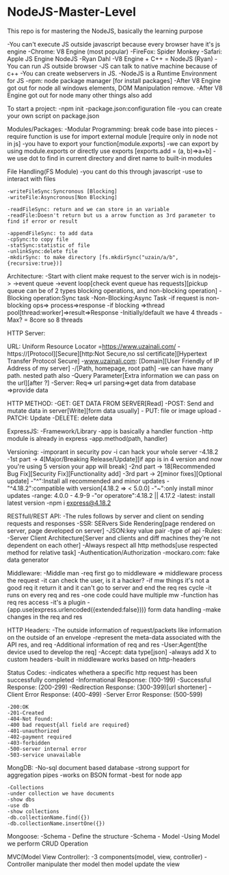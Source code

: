 # NodeJS-Master-Level
This repo is for mastering the NodeJS, basically the learning purpose

-You can't execute JS outside javascript because every browser have it's js engine
-Chrome: V8 Engine (most popular)
-FireFox: Spider Monkey
-Safari: Apple JS Engine
NodeJS
    -Ryan Dahl 
    -V8 Engine + C++ = NodeJS (Ryan)
    -You can run JS outside browser
    -JS can talk to native machine because of c++
    -You can create webservers in JS.
    -NodeJS is a Runtime Environment for JS
    -npm: node package manager [for install packages]
    -After V8 Engine got out for node all windows elements, DOM Manipulation remove.
    -After V8 Engine got out for node many other things also add

To start a project:
    -npm init
    -package.json:configuration file
    -you can create your own script on package.json

Modules/Packages:
    -Modular Programming: break code base into pieces
    -require function is use for import external module [require only in node not in js]
    -you have to export your function[module.exports]
    -we can export by using module.exports or directly use exports [exports.add = (a, b)=>a+b]
    -we use dot to find in current directory and diret name to built-in modules

File Handling(FS Module)
    -you cant do this through javascript
    -use to interact with files

    -writeFileSync:Syncronous [Blocking]
    -writeFile:Asyncronous[Non Blocking]

    -readFileSync: return and we can store in an variable
    -readFile:Doesn't return but us a arrow function as 3rd parameter to find if error or result

    -appendFileSync: to add data 
    -cpSync:to copy file
    -statSync:statistic of file
    -unlinkSync:delete file
    -mkdirSync: to make directory [fs.mkdirSync("uzain/a/b", {recursive:true})]

Architecture:
    -Start with client make request to the server wich is in nodejs->
    ->event queue ->event loop[check event queue has requests][pickup queue can be of 2 types blocking operations, and non-blocking operation]
    -Blocking operation:Sync task
    -Non-Blocking:Async Task
    -if request is non-blocking ops=> process=>response
    -if blocking =>thread pool[thread:worker]=>result=>Response
    -Initially/default we have 4 threads 
    -Max? = 8core so 8 threads

HTTP Server:

URL: Uniform Resource Locator
    =https://www.uzainali.com/
        -https://[Protocol][Secure][http:Not Secure,no ssl certificate][Hypertext Transfer Protocol Secure]
        -www.uzainali.com: [Domain][User Friendly of IP Address of my server]
        -/[Path, homepage, root path]
        -we can have many path. nested path also
        -Query Parameter[Extra information we can pass on the url][after ?]
        -Server: Req=> url parsing=>get data from database =>provide data

HTTP METHOD:
    -GET: GET DATA FROM SERVER[Read]
    -POST: Send and mutate data in server[Write][form data usually]
    - PUT: file or image upload
    -PATCH: Update
    -DELETE: delete data


ExpressJS:
    -Framework/Library
    -app is basically a handler function
    -http module is already in express
    -app.method(path, handler)

Versioning:
    -imporant in security pov
    -i can hack your whole server
    -4.18.2
        -1st part -> 4[Major/Breaking Release/Update][if app is in 4 version and now you're using 5 version your app will break]
        -2nd part -> 18[Recommended Bug Fix][Security Fix][Functionality add]
        -3rd part -> 2[minor fixes][Optional update]
        -"^":Install all recommended and minor updates
        -"^4.18.2":compatible with version[4.18.2 => < 5.0.0]
        -"~":only install minor updates
        -range: 4.0.0 - 4.9-9
        -"or operatore":4.18.2 || 4.17.2 
        -latest: install latest version
        -npm i express@4.18.2


RESTfull/REST API:
    -The rules follows by server and client on sending requests and responses
    -SSR: SERvers Side Rendering[page rendered on server, page developed on server]
    -JSON:key value pair
    -type of api
    -Rules:
        -Server Client Architecture[Server and clients and diff machines they're not dependent on each other]
        -Always respect all http methods[use respected method for relative task]
        -Authentication/Authorization
    -mockaro.com: fake data generator




Middleware:
    -Middle man
    -req first go to middleware => middleware process the request
    -it can check the user, is it a hacker?
    -if mw things it's not a good req it return it and it can't go to server and end the req res cycle
    -it runs on every req and res
    -one code could have multiple mw
    -function has req res access
    -it's a plugin
    -{app.use(express.urlencoded({extended:false}))} form data handling
    -make changes in the req and res

    
HTTP Headers:
    -The outside information of request/packets like information on the outside of an envelope
    -represent the meta-data associated with the API res, and req
    -Additional information of req and res
    -User:Agent[the device used to develop the req]
    -Accept: data type[json]
    -always add X to custom headers
    -built in middleware works based on http-headers


Status Codes:
    -indicates whethera a specific http request has been successfully completed
    -Informational Response: (100-199)
    -Successful Response: (200-299)
    -Redirection Response: (300-399)[url shortener]
    -Client Error Response: (400-499)
    -Server Error Response: (500-599)

    -200:OK
    -201-Created
    -404-Not Found:
    -400 bad request{all field are required}
    -401-unauthorized
    -402-payment required
    -403-forbidden
    -500-server internal error
    -503-service unavailable


MongDB:
    -No-sql document based database
    -strong support for aggregation pipes
    -works on BSON format
    -best for node app

    -Collections
    -under collection we have documents
    -show dbs
    -use db
    -show collections
    -db.collectionName.find({})
    -db.collectionName.insertOne({})


Mongoose:
    -Schema - Define the structure
    -Schema - Model
    -Using Model we perform CRUD Operation


MVC(Model View Controller):
    -3 components(model, view, controller)
    -Controller manipulate ther model then model update the view